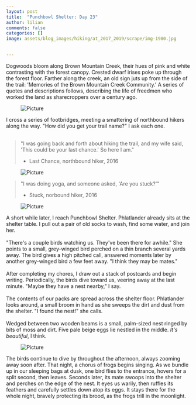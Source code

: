 ```yaml
---
layout: post  
title:  "Punchbowl Shelter: Day 23"  
author: lilian  
comments: false  
categories: []  
image: assets/blog_images/hiking/at_2017_2019/scrape/img-1980.jpg 
                  

---
```

Dogwoods bloom along Brown Mountain Creek, their hues of pink and white contrasting with the forest canopy. Crested dwarf irises poke up through the forest floor. Farther along the creek, an old sign juts up from the side of the trail: 'Memories of the Brown Mountain Creek Community.' A series of quotes and descriptions follows, describing the life of freedmen who worked the land as sharecroppers over a century ago.<br>

<figure><img src="{{site.baseurl}}/assets/blog_images/hiking/at_2017_2019/scrape/img-1980.jpg?1484951766" alt="Picture" style="width:auto;max-width:100%"></figure>

I cross a series of footbridges, meeting a smattering of northbound hikers along the way. "How did you get your trail name?" I ask each one.<br><br>

<blockquote>"I was going back and forth about hiking the trail, and my wife said, 'This could be your last chance.' So here I am."

- Last Chance, northbound hiker, 2016</blockquote>

<figure><img src="{{site.baseurl}}/assets/blog_images/hiking/at_2017_2019/scrape/img-1981.jpg?1484951962" alt="Picture" style="width:auto;max-width:100%"></figure>

<blockquote>"I was doing yoga, and someone asked, 'Are you stuck?'"

- Stuck, norbound hiker, 2016</blockquote>

<figure><img src="{{site.baseurl}}/assets/blog_images/hiking/at_2017_2019/scrape/img-1982.jpg?1484951999" alt="Picture" style="width:auto;max-width:100%"></figure>

A short while later, I reach Punchbowl Shelter. Phlatlander already sits at the shelter table. I pull out a pair of old socks to wash, find some water, and join her.<br><br>"There's a couple birds watching us. They've been there for awhile." She points to a small, grey-winged bird perched on a thin branch several yards away. The bird gives a high pitched call, answered moments later by another grey-winged bird a few feet away. "I think they may be mates."<br><br>After completing my chores, I draw out a stack of postcards and begin writing. Periodically, the birds dive toward us, veering away at the last minute. "Maybe they have a nest nearby," I say.<br><br>The contents of our packs are spread across the shelter floor. Phlatlander looks around, a small broom in hand as she sweeps the dirt and dust from the shelter. "I found the nest!" she calls.<br><br>Wedged between two wooden beams is a small, palm-sized nest ringed by bits of moss and dirt. Five pale beige eggs lie nestled in the middle. <em>It's beautiful</em>, I think. <br>

<figure><img src="{{site.baseurl}}/assets/blog_images/hiking/at_2017_2019/scrape/img-1984.jpg?1484952075" alt="Picture" style="width:auto;max-width:100%"></figure>

The birds continue to dive by throughout the afternoon, always zooming away soon after. That night, a chorus of frogs begins singing. As we bundle up in our sleeping bags at dusk, one bird flies to the entrance, hovers for a split second, then leaves. Seconds later, its mate swoops into the shelter and perches on the edge of the nest. It eyes us warily, then ruffles its feathers and carefully settles down atop its eggs. It stays there for the whole night, bravely protecting its brood, as the frogs trill in the moonlight.<br>